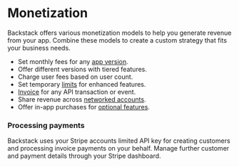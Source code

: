 # Monetization

Backstack offers various monetization models to help you generate revenue from your app. Combine these models to create
a custom strategy that fits your business needs.

* Set monthly fees for any [app version](app-versions.md).
* Offer different versions with tiered features.
* Charge user fees based on user count.
* Set temporary [limits](account-counters) for enhanced features.
* [Invoice](account-invoices.md#create-invoice-item) for any API transaction or event.
* Share revenue across [networked accounts](account-networks).
* Offer in-app purchases for [optional features](app-optional-features).

### Processing payments

Backstack uses your Stripe accounts limited API key for creating customers and processing invoice payments on your behalf. Manage further customer and payment details through your Stripe dashboard.





